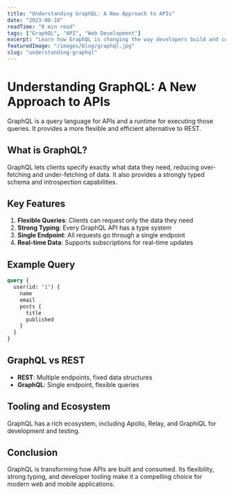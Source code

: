 ```yaml
---
title: "Understanding GraphQL: A New Approach to APIs"
date: "2023-08-18"
readTime: "8 min read"
tags: ["GraphQL", "API", "Web Development"]
excerpt: "Learn how GraphQL is changing the way developers build and consume APIs, with flexible queries and strong typing."
featuredImage: "/images/blog/graphql.jpg"
slug: "understanding-graphql"
---
```


# Understanding GraphQL: A New Approach to APIs

GraphQL is a query language for APIs and a runtime for executing those queries. It provides a more flexible and efficient alternative to REST.

## What is GraphQL?

GraphQL lets clients specify exactly what data they need, reducing over-fetching and under-fetching of data. It also provides a strongly typed schema and introspection capabilities.

## Key Features

1. **Flexible Queries**: Clients can request only the data they need
2. **Strong Typing**: Every GraphQL API has a type system
3. **Single Endpoint**: All requests go through a single endpoint
4. **Real-time Data**: Supports subscriptions for real-time updates

## Example Query

~~~graphql
query {
  user(id: "1") {
    name
    email
    posts {
      title
      published
    }
  }
}
~~~

## GraphQL vs REST

- **REST**: Multiple endpoints, fixed data structures
- **GraphQL**: Single endpoint, flexible queries

## Tooling and Ecosystem

GraphQL has a rich ecosystem, including Apollo, Relay, and GraphiQL for development and testing.

## Conclusion

GraphQL is transforming how APIs are built and consumed. Its flexibility, strong typing, and developer tooling make it a compelling choice for modern web and mobile applications. 